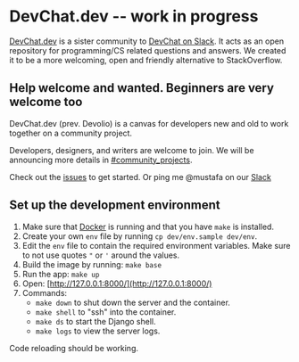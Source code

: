 # DevChat.dev -- work in progress

[DevChat.dev](https://devchat.dev/questions) is a sister community to [DevChat on Slack][1].
It acts as an open repository for programming/CS related questions and answers. We created it to be a more welcoming, open and friendly alternative to StackOverflow. 


## Help welcome and wanted. Beginners are very welcome too

DevChat.dev (prev. Devolio) is a canvas for developers new and old to work together on a community project.

Developers, designers, and writers are welcome to join. We will be announcing more details in [#community_projects][3].

Check out the [issues][0] to get started. Or ping me @mustafa on our [Slack][1]

## Set up the development environment

1. Make sure that [Docker][2] is running and that you have `make` is installed.
2. Create your own `env` file by running `cp dev/env.sample dev/env`.
3. Edit the `env` file to contain the required environment variables.
    Make sure to not use quotes `"` or `'` around the values.
4. Build the image by running: `make base`
5. Run the app: `make up`
6. Open: [http://127.0.0.1:8000/](http://127.0.0.1:8000/)
7. Commands:
    - `make down` to shut down the server and the container.
    - `make shell` to "ssh" into the container.
    - `make ds` to start the Django shell.
    - `make logs` to view the server logs.

Code reloading should be working.

[0]: https://github.com/devchat-dev/devolio/issues
[1]: https://devchat.devolio.net/
[2]: https://docs.docker.com/install/
[3]: https://app.slack.com/client/T0Q0J6DM0/C0QBD2WLV

